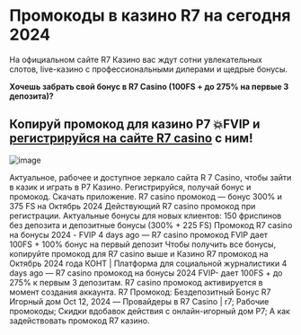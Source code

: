# Промокоды в казино R7 на сегодня 2024

На официальном сайте R7 Казино вас ждут сотни увлекательных слотов, live-казино с профессиональными дилерами и щедрые бонусы.

**Хочешь забрать свой бонус в R7 Casino (100FS + до 275% на первые 3 депозита)?**

## Копируй промокод для казино Р7 💥FVIP   и [регистрируйся на сайте R7 casino](https://linkcasino.ru/r7_casino) с ним!

![image](https://github.com/user-attachments/assets/0e1d2e9e-5bb2-4454-bcf7-3967ef131a1a)


Актуальное, рабочее и доступное зеркало сайта R 7 Casino, чтобы зайти в казик и играть в Р7 Казино. Регистрируйся, получай бонус и промокод. Скачать приложение. R7 casino промокод — бонус 300% и 375 FS на Октябрь 2024 Действующий R7 casino промокод при регистрации. Актуальные бонусы для новых клиентов: 150 фриспинов без депозита и депозитные бонусы (300% + 225 FS) Промокод R7 casino на бонусы 2024 - FVIP 4 days ago — R7 casino промокод FVIP дает 100FS + 100% бонус на первый депозит Чтобы получить все бонусы, копируйте промокод для R7 casino выше и Казино R7 промокод на Октябрь 2024 года КОНТ | Платформа для социальной журналистики 4 days ago — R7 casino промокод на бонусы 2024 FVIP- дает 100FS + до 275% к первым 3 депозитам. R7 casino промокод активируется в момент создания аккаунта. R7 Промокод: Бездепозитный Бонус R7 Игорный дом Oct 12, 2024 — Провайдеры в R7 Casino | r7; Рабочие промокоды; Скидки вдобавок действия с онлайн-игорный дом Р7; А как задействовать промокод R7 казино. 
